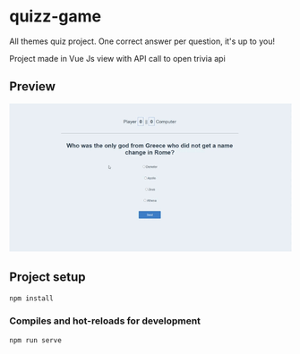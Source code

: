# quizz-game

All themes quiz project. One correct answer per question, it's up to you!

Project made in Vue Js view with API call to open trivia api

## Preview 
![](Result.gif)


## Project setup
```
npm install
```

### Compiles and hot-reloads for development
```
npm run serve
```

